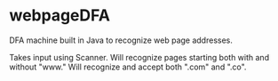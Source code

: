 # webpageDFA
DFA machine built in Java to recognize web page addresses.

Takes input using Scanner.
Will recognize pages starting both with and without "www."
Will recognize and accept both ".com" and ".co".

